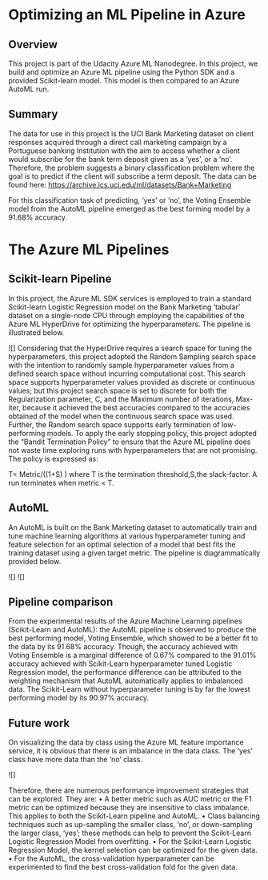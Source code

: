 # Optimizing an ML Pipeline in Azure

## Overview
This project is part of the Udacity Azure ML Nanodegree.
In this project, we build and optimize an Azure ML pipeline using the Python SDK and a provided Scikit-learn model.
This model is then compared to an Azure AutoML run.

## Summary
The data for use in this project is the UCI Bank Marketing dataset on client responses acquired through a direct call marketing campaign by a Portuguese banking Institution with the aim to access whether a client would subscribe for the bank term deposit given as a ‘yes’, or a ‘no’. Therefore, the problem suggests a binary classification problem where the goal is to predict if the client will subscribe a term deposit. The data can be found here: https://archive.ics.uci.edu/ml/datasets/Bank+Marketing

For this classification task of predicting, ‘yes’ or ‘no’, the Voting Ensemble model from the AutoML pipeline emerged as the best forming model by a 91.68% accuracy. 

# The Azure ML Pipelines

## Scikit-learn Pipeline
In this project, the Azure ML SDK services is employed to train a standard Scikit-learn Logistic Regression model on the Bank Marketing ‘tabular’ dataset on a single-node CPU through employing the capabilities of the Azure ML HyperDrive for optimizing the hyperparameters. The pipeline is illustrated below.

![]
Considering that the HyperDrive requires a search space for tuning the hyperparameters, this project adopted the Random Sampling search space with the intention to randomly sample hyperparameter values from a defined search space without incurring computational cost. This search space supports hyperparameter values provided as discrete or continuous values; but this project search space is set to discrete for both the Regularization parameter, C, and the Maximum number of iterations, Max-iter, because it achieved the best accuracies compared to the accuracies obtained of the model when the continuous search space was used.
Further, the Random search space supports early termination of low-performing models. To apply the early stopping policy, this project adopted the “Bandit Termination Policy” to ensure that the Azure ML pipeline does not waste time exploring runs with hyperparameters that are not promising. The policy is expressed as:

T=  Metric/((1+S) )                           where T is the termination threshold,S,the slack-factor. 
A run terminates when metric < T.


## AutoML
An AutoML is built on the Bank Marketing dataset to automatically train and tune machine learning algorithms at various hyperparameter tuning and feature selection for an optimal selection of a model that best fits the training dataset using a given target metric. The pipeline is diagrammatically provided below.

![]
![]

## Pipeline comparison
From the experimental results of the Azure Machine Learning pipelines (Scikit-Learn and AutoML): the AutoML pipeline is observed to produce the best performing model, Voting Ensemble, which showed to be a better fit to the data by its 91.68% accuracy. Though, the accuracy achieved with Voting Ensemble is a marginal difference of 0.67% compared to the 91.01% accuracy achieved with Scikit-Learn hyperparameter tuned Logistic Regression model, the performance difference can be attributed to the weighting mechanism that AutoML automatically applies to imbalanced data. The Scikit-Learn without hyperparameter tuning is by far the lowest performing model by its 90.97% accuracy. 

## Future work
On visualizing the data by class using the Azure ML feature importance service, it is obvious that there is an imbalance in the data class. The ‘yes’ class have more data than the ‘no’ class. 

![]


Therefore, there are numerous performance improvement strategies that can be explored. They are:
    •	 A better metric such as AUC metric or the F1 metric can be optimized because they are insensitive to class imbalance. This applies to both the Scikit-Learn pipeline           and AutoML. 
    •	Class balancing techniques such as up-sampling the smaller class, ‘no’, or down-sampling the larger class, ‘yes’; these methods can help to prevent the Scikit-Learn            Logistic Regression Model from overfitting. 
    •	For the Scikit-Learn Logistic Regression Model, the kernel selection can be optimized for the given data. 
    •	For the AutoML, the cross-validation hyperparameter can be experimented to find the best cross-validation fold for the given data.

